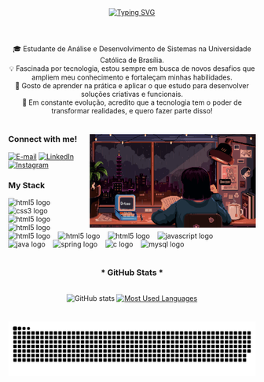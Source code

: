 

<!--
**nataliakruchak/nataliakruchak** is a ✨ _special_ ✨ repository because its `README.md` (this file) appears on your GitHub profile.

Here are some ideas to get you started:

- 🔭 I’m currently working on ...
- 🌱 I’m currently learning ...
- 👯 I’m looking to collaborate on ...
- 🤔 I’m looking for help with ...
- 💬 Ask me about ...
- 📫 How to reach me: ...
- 😄 Pronouns: ...
- ⚡ Fun fact: ...
-->

<div align="center">
  <a href="https://git.io/typing-svg">
    <img src="https://readme-typing-svg.demolab.com?font=Fira+Code&weight=500&size=22&pause=1000&color=FF00F6&center=true&vCenter=true&random=false&width=524&lines=%E2%8A%B9+Welcome+to+my+profile!+%CB%99%E1%B5%95%CB%99+%E2%8A%B9+" alt="Typing SVG">
  </a>
</div>

#

<p align="center">
  <br>🎓 Estudante de Análise e Desenvolvimento de Sistemas na Universidade Católica de Brasília.
  <br>💡 Fascinada por tecnologia, estou sempre em busca de novos desafios que ampliem meu conhecimento e fortaleçam minhas habilidades.
  <br>🔧 Gosto de aprender na prática e aplicar o que estudo para desenvolver soluções criativas e funcionais.
  <br>🚀 Em constante evolução, acredito que a tecnologia tem o poder de transformar realidades, e quero fazer parte disso!
  
#

<img align="right" alt="" height="190px" src="./src/study.gif">

<h3 align="left">Connect with me!</h3>

[![E-mail](https://img.shields.io/badge/-Email-000?style=for-the-badge&logo=microsoft-outlook&logoColor=FF00F6&color:FFF)](mailto:natematkru@gmail.com)
[![LinkedIn](https://img.shields.io/badge/-LinkedIn-000?style=for-the-badge&logo=linkedin&logoColor=FF00F6&color:FFF)](https://www.linkedin.com/in/nataliakruchak/)
[![Instagram](https://img.shields.io/badge/-Instagram-000?style=for-the-badge&logo=instagram&logoColor=FF00F6&color:FFF)](https://www.instagram.com/natematkru/)


<h3 align="left">My Stack </h3>

<div align="left">

  
  <img src="https://cdn.jsdelivr.net/gh/devicons/devicon@latest/icons/html5/html5-original.svg" height="25" alt="html5 logo"    />
  <img width="8" />
  <img src="https://cdn.jsdelivr.net/gh/devicons/devicon/icons/css3/css3-original.svg" height="25" alt="css3 logo"  />
  <img width="8" />
  <img src="https://cdn.jsdelivr.net/gh/devicons/devicon@latest/icons/python/python-original.svg" height="25" alt="html5 logo"   />
  <img width="8" />
  <img src="https://cdn.jsdelivr.net/gh/devicons/devicon@latest/icons/git/git-original.svg" height="25" alt="html5 logo"   />
  <img width="8" />
  <img src="https://cdn.jsdelivr.net/gh/devicons/devicon@latest/icons/typescript/typescript-original.svg" height="25" alt="html5 logo"   />
  <img width="8" />
  <img src="https://cdn.jsdelivr.net/gh/devicons/devicon@latest/icons/vscode/vscode-original.svg" height="25" alt="html5 logo"   />
  <img width="8" />
  <img src="https://cdn.jsdelivr.net/gh/devicons/devicon@latest/icons/figma/figma-original.svg" height="25" alt="html5 logo"   />
  <img width="8" />
  <img src="https://cdn.jsdelivr.net/gh/devicons/devicon/icons/javascript/javascript-plain.svg" height="25" alt="javascript logo"  />
  <img width="8" />
  <img src="https://cdn.jsdelivr.net/gh/devicons/devicon/icons/java/java-original.svg" height="25" alt="java logo"  />
  <img width="8" />
  <img src="https://cdn.jsdelivr.net/gh/devicons/devicon@latest/icons/eclipse/eclipse-original.svg" height="25" alt="spring logo"  />
  <img width="8" />
  <img src="https://cdn.jsdelivr.net/gh/devicons/devicon/icons/c/c-original.svg" height="25" alt="c logo"  />
  <img width="8" />
  <img src="https://cdn.jsdelivr.net/gh/devicons/devicon/icons/mysql/mysql-original.svg" height="25" alt="mysql logo"  />
</div>

#

<div style="text-align: center;" align="center">
  <h3>* GitHub Stats *</h3>
  <br>
  <img src="https://github-readme-stats-git-masterrstaa-rickstaa.vercel.app/api?username=nataliakruchak&hide_title=true&show_icons=true&include_all_commits=false&count_private=true&line_height=25&hide=issues&bg_color=000&title_color=FF00F6&text_color=FFF&border_radius=3&border_color=36123c&icon_color=FF00F6&theme=jolly" alt="GitHub stats">

  <a href="https://github.com/nataliakruchak/github-readme-stats">
    <img src="https://github-readme-stats-git-masterrstaa-rickstaa.vercel.app/api/top-langs/?username=nataliakruchak&line_height=10&card_width=290&layout=compact&hide_title=false&count_private=true&langs_count=4&show_icons=true&title_color=FF00F6&hide=html,scss,less&bg_color=000&text_color=8B8B8B&border_radius=3&border_color=561760&count_private=true" alt="Most Used Languages">
  </a>
</div>


#

<picture align="center">
  <source media="(prefers-color-scheme: dark)" srcset="https://raw.githubusercontent.com/nataliakruchak/nataliakruchak/output/github-contribution-grid-snake-dark.svg">
  <source media="(prefers-color-scheme: light)" srcset="https://raw.githubusercontent.com/nataliakruchak/nataliakruchak/output/github-contribution-grid-snake-dark.svg">
  <img align="center" alt="github contribution grid snake animation" src="https://raw.githubusercontent.com/mari4souza/mari4souza/output/github-contribution-grid-snake.svg">
</picture>

